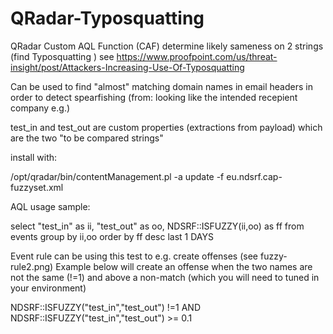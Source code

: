 # QRadar-Typosquatting
QRadar Custom AQL Function (CAF) determine likely sameness on 2 strings (find Typosquatting ) see https://www.proofpoint.com/us/threat-insight/post/Attackers-Increasing-Use-Of-Typosquatting

Can be used to find "almost" matching domain names in email headers in order to detect spearfishing (from: looking like the intended recepient company e.g.)

test_in and test_out are custom properties (extractions from payload) which are the two "to be compared strings"

install with:

/opt/qradar/bin/contentManagement.pl -a update -f eu.ndsrf.cap-fuzzyset.xml


AQL usage sample: 

select "test_in" as ii, "test_out" as oo, NDSRF::ISFUZZY(ii,oo) as ff from events group by ii,oo order by ff desc last 1 DAYS 

Event rule can be using this test to e.g. create offenses (see fuzzy-rule2.png)
Example below will create an offense when the two names are not the same (!=1) and above a non-match (which you will need to tuned in your environment)


NDSRF::ISFUZZY("test_in","test_out") !=1 AND  NDSRF::ISFUZZY("test_in","test_out") >= 0.1


